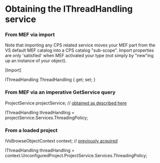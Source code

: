 Obtaining the IThreadHandling service
=====================================

### From MEF via import

Note that importing any CPS related service moves your MEF part from the
VS default MEF catalog into a CPS catalog "sub-scope". Import properties
are only 'satisfied' when MEF activated your type (not simply by "new"ing
up an instance of your object).

[Import]

IThreadHandling ThreadHandling { get; set; }


### From MEF via an imperative GetService query

ProjectService projectService; // [obtained as described
here](onenote:Documentation.one#Obtaining%20the%20ProjectService&section-id={768BD288-CDB5-4DCE-83D2-FC3994703CEA}&page-id={213C67CF-0707-470E-903D-1451517B2F73}&base-path=http://devdiv/sites/vspe/prjbld/OneNote/TeamInfo/CPS)

IThreadHandling threadHandling = projectService.Services.ThreadingPolicy;


### From a loaded project

IVsBrowseObjectContext context; // [previously
acquired](onenote:Design.one#Finding%20CPS%20in%20a%20VS%20project&section-id={89E1E997-B6E7-4F3E-A523-20563FE2C7D4}&page-id={8250FCD4-5FA4-42A7-9BEE-D0B8E6378092}&base-path=http://devdiv/sites/vspe/prjbld/OneNote/TeamInfo/CPS)

IThreadHandling threadHandling = context.UnconfiguredProject.ProjectService.Services.ThreadingPolicy;

